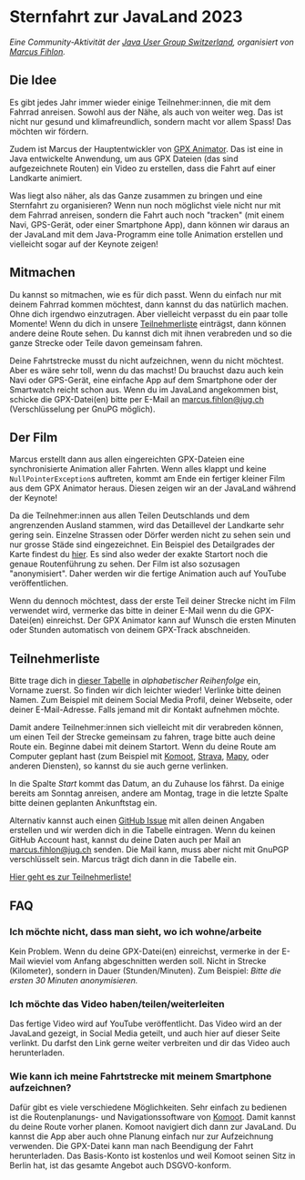 # Sternfahrt zur JavaLand 2023

*Eine Community-Aktivität der [Java User Group Switzerland](https://www.jug.ch/), organisiert von [Marcus Fihlon](https://mastodon.social/@McPringle).*

## Die Idee

Es gibt jedes Jahr immer wieder einige Teilnehmer:innen, die mit dem Fahrrad anreisen. Sowohl aus der Nähe, als auch von weiter weg. Das ist nicht nur gesund und klimafreundlich, sondern macht vor allem Spass! Das möchten wir fördern.

Zudem ist Marcus der Hauptentwickler von [GPX Animator](https://gpx-animator.app/). Das ist eine in Java entwickelte Anwendung, um aus GPX Dateien (das sind aufgezeichnete Routen) ein Video zu erstellen, dass die Fahrt auf einer Landkarte animiert.

Was liegt also näher, als das Ganze zusammen zu bringen und eine Sternfahrt zu organisieren? Wenn nun noch möglichst viele nicht nur mit dem Fahrrad anreisen, sondern die Fahrt auch noch "tracken" (mit einem Navi, GPS-Gerät, oder einer Smartphone App), dann können wir daraus an der JavaLand mit dem Java-Programm eine tolle Animation erstellen und vielleicht sogar auf der Keynote zeigen!

## Mitmachen

Du kannst so mitmachen, wie es für dich passt. Wenn du einfach nur mit deinem Fahrrad kommen möchtest, dann kannst du das natürlich machen. Ohne dich irgendwo einzutragen. Aber vielleicht verpasst du ein paar tolle Momente! Wenn du dich in unsere [Teilnehmerliste](Teilnehmer.md) einträgst, dann können andere deine Route sehen. Du kannst dich mit ihnen verabreden und so die ganze Strecke oder Teile davon gemeinsam fahren.

Deine Fahrtstrecke musst du nicht aufzeichnen, wenn du nicht möchtest. Aber es wäre sehr toll, wenn du das machst! Du brauchst dazu auch kein Navi oder GPS-Gerät, eine einfache App auf dem Smartphone oder der Smartwatch reicht schon aus. Wenn du im JavaLand angekommen bist, schicke die GPX-Datei(en) bitte per E-Mail an marcus.fihlon@jug.ch (Verschlüsselung per GnuPG möglich).

## Der Film

Marcus erstellt dann aus allen eingereichten GPX-Dateien eine synchronisierte Animation aller Fahrten. Wenn alles klappt und keine `NullPointerException`s auftreten, kommt am Ende ein fertiger kleiner Film aus dem GPX Animator heraus. Diesen zeigen wir an der JavaLand während der Keynote!

Da die Teilnehmer:innen aus allen Teilen Deutschlands und dem angrenzenden Ausland stammen, wird das Detaillevel der Landkarte sehr gering sein. Einzelne Strassen oder Dörfer werden nicht zu sehen sein und nur grosse Städe sind eingezeichnet. Ein Beispiel des Detailgrades der Karte findest du [hier](map_example.png). Es sind also weder der exakte Startort noch die genaue Routenführung zu sehen. Der Film ist also sozusagen "anonymisiert". Daher werden wir die fertige Animation auch auf YouTube veröffentlichen.

Wenn du dennoch möchtest, dass der erste Teil deiner Strecke nicht im Film verwendet wird, vermerke das bitte in deiner E-Mail wenn du die GPX-Datei(en) einreichst. Der GPX Animator kann auf Wunsch die ersten Minuten oder Stunden automatisch von deinem GPX-Track abschneiden.

## Teilnehmerliste

Bitte trage dich in [dieser Tabelle](Teilnehmer.md) in *alphabetischer Reihenfolge* ein, Vorname zuerst. So finden wir dich leichter wieder! Verlinke bitte deinen Namen. Zum Beispiel mit deinem Social Media Profil, deiner Webseite, oder deiner E-Mail-Adresse. Falls jemand mit dir Kontakt aufnehmen möchte.

Damit andere Teilnehmer:innen sich vielleicht mit dir verabreden können, um einen Teil der Strecke gemeinsam zu fahren, trage bitte auch deine Route ein. Beginne dabei mit deinem Startort. Wenn du deine Route am Computer geplant hast (zum Beispiel mit [Komoot](https://www.komoot.de/), [Strava](https://www.strava.com/), [Mapy](https://de.mapy.cz/), oder anderen Diensten), so kannst du sie auch gerne verlinken.

In die Spalte *Start* kommt das Datum, an du Zuhause los fährst. Da einige bereits am Sonntag anreisen, andere am Montag, trage in die letzte Spalte bitte deinen geplanten Ankunftstag ein.

Alternativ kannst auch einen [GitHub Issue](https://github.com/McPringle/javaland-sternfahrt-2023/issues/new/choose) mit allen deinen Angaben erstellen und wir werden dich in die Tabelle eintragen. Wenn du keinen GitHub Account hast, kannst du deine Daten auch per Mail an marcus.fihlon@jug.ch senden. Die Mail kann, muss aber nicht mit GnuPGP verschlüsselt sein. Marcus trägt dich dann in die Tabelle ein.

[Hier geht es zur Teilnehmerliste!](Teilnehmer.md)

## FAQ

### Ich möchte nicht, dass man sieht, wo ich wohne/arbeite

Kein Problem. Wenn du deine GPX-Datei(en) einreichst, vermerke in der E-Mail wieviel vom Anfang abgeschnitten werden soll. Nicht in Strecke (Kilometer), sondern in Dauer (Stunden/Minuten). Zum Beispiel: *Bitte die ersten 30 Minuten anonymisieren.*

### Ich möchte das Video haben/teilen/weiterleiten

Das fertige Video wird auf YouTube veröffentlicht. Das Video wird an der JavaLand gezeigt, in Social Media geteilt, und auch hier auf dieser Seite verlinkt. Du darfst den Link gerne weiter verbreiten und dir das Video auch herunterladen.

### Wie kann ich meine Fahrtstrecke mit meinem Smartphone aufzeichnen?

Dafür gibt es viele verschiedene Möglichkeiten. Sehr einfach zu bedienen ist die Routenplanungs- und Navigationssoftware von [Komoot](https://www.komoot.de/). Damit kannst du deine Route vorher planen. Komoot navigiert dich dann zur JavaLand. Du kannst die App aber auch ohne Planung einfach nur zur Aufzeichnung verwenden. Die GPX-Datei kann man nach Beendigung der Fahrt herunterladen. Das Basis-Konto ist kostenlos und weil Komoot seinen Sitz in Berlin hat, ist das gesamte Angebot auch DSGVO-konform.
